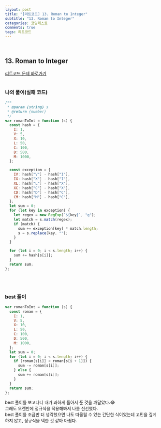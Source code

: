 ```yaml
---
layout: post
title: "[리트코드] 13. Roman to Integer"
subtitle: "13. Roman to Integer"
categories: 코딩테스트
comments: true
tags: 리트코드
---
```


<br>


## 13. Roman to Integer

[리트코드 문제 바로가기](https://leetcode.com/problems/roman-to-integer/) <br><br>

### 나의 풀이(실패 코드)

```js
/**
 * @param {string} s
 * @return {number}
 */
var romanToInt = function (s) {
  const hash = {
    I: 1,
    V: 5,
    X: 10,
    L: 50,
    C: 100,
    D: 500,
    M: 1000,
  };

  const exception = {
    IV: hash["V"] - hash["I"],
    IX: hash["X"] - hash["I"],
    XL: hash["L"] - hash["X"],
    XC: hash["C"] - hash["X"],
    CD: hash["D"] - hash["C"],
    CM: hash["M"] - hash["C"],
  };
  let sum = 0;
  for (let key in exception) {
    let regex = new RegExp(`${key}`, "g");
    let match = s.match(regex);
    if (match) {
      sum += exception[key] * match.length;
      s = s.replace(key, "");
    }
  }

  for (let i = 0; i < s.length; i++) {
    sum += hash[s[i]];
  }
  return sum;
};
```

<br><br>


### best 풀이

```js
var romanToInt = function (s) {
  const roman = {
    I: 1,
    V: 5,
    X: 10,
    L: 50,
    C: 100,
    D: 500,
    M: 1000,
  };
  let sum = 0;
  for (let i = 0; i < s.length; i++) {
    if (roman[s[i]] < roman[s[i + 1]]) {
      sum -= roman[s[i]];
    } else {
      sum += roman[s[i]];
    }
  }
  return sum;
};

```

best 풀이를 보고나니 내가 과하게 돌아서 푼 것을 깨달았다.😂<br>
그래도 오랜만에 정규식을 적용해봐서 나름 신선했다.<br>
best 풀이를 조금만 더 생각했으면 나도 떠올릴 수 있는 간단한 식이었는데 고민을 깊게 하지 않고, 정규식을
택한 것 같아 아쉽다.